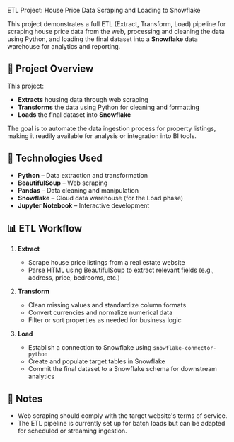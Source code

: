 ETL Project: House Price Data Scraping and Loading to Snowflake

This project demonstrates a full ETL (Extract, Transform, Load) pipeline for scraping house price data from the web, processing and cleaning the data using Python, and loading the final dataset into a **Snowflake** data warehouse for analytics and reporting.

## 🚀 Project Overview

This project:
- **Extracts** housing data through web scraping
- **Transforms** the data using Python for cleaning and formatting
- **Loads** the final dataset into **Snowflake**

The goal is to automate the data ingestion process for property listings, making it readily available for analysis or integration into BI tools.



## 🔧 Technologies Used

* **Python** – Data extraction and transformation
* **BeautifulSoup** – Web scraping
* **Pandas** – Data cleaning and manipulation
* **Snowflake** – Cloud data warehouse (for the Load phase)
* **Jupyter Notebook** – Interactive development

## 📊 ETL Workflow

1. **Extract**

   * Scrape house price listings from a real estate website
   * Parse HTML using BeautifulSoup to extract relevant fields (e.g., address, price, bedrooms, etc.)

2. **Transform**

   * Clean missing values and standardize column formats
   * Convert currencies and normalize numerical data
   * Filter or sort properties as needed for business logic

3. **Load**

   * Establish a connection to Snowflake using `snowflake-connector-python`
   * Create and populate target tables in Snowflake
   * Commit the final dataset to a Snowflake schema for downstream analytics


## 📌 Notes

* Web scraping should comply with the target website's terms of service.
* The ETL pipeline is currently set up for batch loads but can be adapted for scheduled or streaming ingestion.


